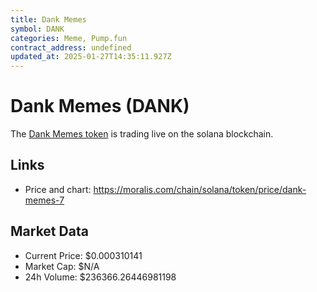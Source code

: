 ```yaml
---
title: Dank Memes
symbol: DANK
categories: Meme, Pump.fun
contract_address: undefined
updated_at: 2025-01-27T14:35:11.927Z
---
```


# Dank Memes (DANK)
The [Dank Memes token](https://moralis.com/chain/solana/token/price/dank-memes-7) is trading live on the solana blockchain.

## Links
- Price and chart: https://moralis.com/chain/solana/token/price/dank-memes-7

## Market Data
- Current Price: $0.000310141
- Market Cap: $N/A
- 24h Volume: $236366.26446981198
